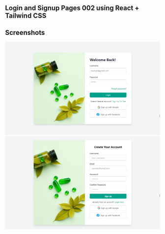 ## Login and Signup Pages 002 using React + Tailwind CSS

## Screenshots

![Main Screenshot](.readme/2.png)
![Main Screenshot](.readme/1.png)
